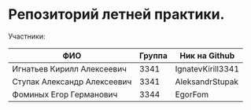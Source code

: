 # Репозиторий летней практики.
Участники:

| ФИО  | Группа | Ник на Github |
| -----|------- | ------------- |
|Игнатьев Кирилл Алексеевич | 3341 | IgnatevKirill3341|
|Ступак Александр Алексеевич | 3341 | AleksandrStupak|
|Фоминых Егор Германович | 3344 | EgorFom|
